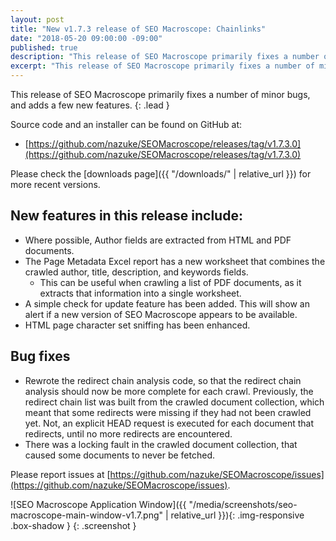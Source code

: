 ```yaml
---
layout: post
title: "New v1.7.3 release of SEO Macroscope: Chainlinks"
date: "2018-05-20 09:00:00 -09:00"
published: true
description: "This release of SEO Macroscope primarily fixes a number of minor bugs."
excerpt: "This release of SEO Macroscope primarily fixes a number of minor bugs."
---
```


This release of SEO Macroscope primarily fixes a number of minor bugs, and adds a few new features.
{: .lead }

Source code and an installer can be found on GitHub at:

* [https://github.com/nazuke/SEOMacroscope/releases/tag/v1.7.3.0](https://github.com/nazuke/SEOMacroscope/releases/tag/v1.7.3.0)

Please check the [downloads page]({{ "/downloads/" | relative_url }}) for more recent versions.

## New features in this release include:

* Where possible, Author fields are extracted from HTML and PDF documents.
* The Page Metadata Excel report has a new worksheet that combines the crawled author, title, description, and keywords fields.
  * This can be useful when crawling a list of PDF documents, as it extracts that information into a single worksheet.
* A simple check for update feature has been added. This will show an alert if a new version of SEO Macroscope appears to be available.
* HTML page character set sniffing has been enhanced.

## Bug fixes

* Rewrote the redirect chain analysis code, so that the redirect chain analysis should now be more complete for each crawl. Previously, the redirect chain list was built from the crawled document collection, which meant that some redirects were missing if they had not been crawled yet. Not, an explicit HEAD request is executed for each document that redirects, until no more redirects are encountered.
* There was a locking fault in the crawled document collection, that caused some documents to never be fetched.

Please report issues at [https://github.com/nazuke/SEOMacroscope/issues](https://github.com/nazuke/SEOMacroscope/issues).

![SEO Macroscope Application Window]({{ "/media/screenshots/seo-macroscope-main-window-v1.7.png" | relative_url }}){: .img-responsive .box-shadow }
{: .screenshot }

